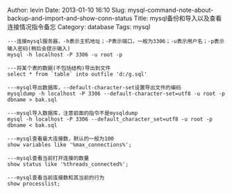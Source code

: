 Author: levin
Date: 2013-01-10 16:10
Slug: mysql-command-note-about-backup-and-import-and-show-conn-status
Title: mysql备份和导入以及查看连接情况指令备忘
Category: database
Tags: mysql

<!-- more -->

    ---连接mysql服务器，-h表示主机地址；-P表示端口，一般为3306；-u表示用户名；-p表示输入密码(稍后会提示输入)
    mysql -h localhost -P 3306 -u root -p
        
    ---将某个表的数据(不包括结构)导出到文件
    select * from `table` into outfile 'd:/g.sql'
        
    ---mysql导出数据库，--default-character-set设置导出文件的编码
    mysqldump -h localhost -P 3306 --default-character-set=utf8 -u root -p dbname > bak.sql
        
    ---mysql导入数据库，注意前面的指令不是mysqldump
    mysql -h localhost -P 3306 --default_character_set=utf8 -u root -p dbname < bak.sql
        
    ---mysql查看最大连接数，默认的一般为100
    show variables like '%max_connections%';
        
    ---mysql查看当前打开连接的数量
    show status like '%threads_connected%';
        
    ---mysql查看当前连接数和其当前的行为
    show processlist;
